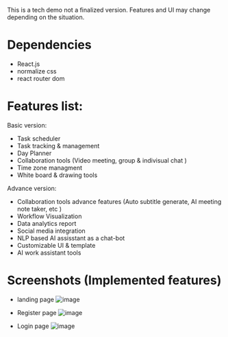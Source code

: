 ﻿This is a tech demo not a finalized version. Features and UI may change depending on the situation.
 # Dependencies
 - React.js
 - normalize css
 - react router dom
 # Features list:
 
  Basic version:
   - Task scheduler
   - Task tracking & management 
   - Day Planner
   - Collaboration tools (Video meeting, group & indivisual chat )
   - Time zone managment 
   - White board & drawing tools
   
  Advance version:
   - Collaboration tools advance features (Auto subtitle generate, AI meeting note taker, etc )
   - Workflow Visualization
   - Data analytics report
   - Social media integration
   - NLP based AI assisstant as a chat-bot
   - Customizable UI & template
   - AI work assistant tools
   
# Screenshots (Implemented features)
 - landing page 
 ![image](https://user-images.githubusercontent.com/66631270/229365015-576bdf14-5ccb-4691-9d25-79b6ce4de8b1.png)
 - Register page
 ![image](https://user-images.githubusercontent.com/66631270/229713606-393ab6b8-2c88-48fa-bebe-bd131fec9e7d.png)
 
- Login page
![image](https://user-images.githubusercontent.com/66631270/229714089-fc7c3c9d-7d44-411b-814d-953af5da9913.png)

